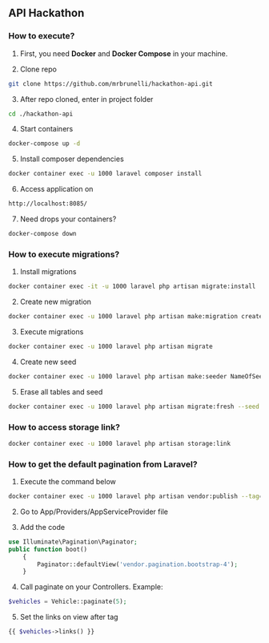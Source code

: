 ## API Hackathon

### How to execute?
1. First, you need **Docker** and **Docker Compose** in your machine.

2. Clone repo
```sh
git clone https://github.com/mrbrunelli/hackathon-api.git
```

3. After repo cloned, enter in project folder
```sh
cd ./hackathon-api
```

4. Start containers
```sh
docker-compose up -d
```

5. Install composer dependencies
```sh
docker container exec -u 1000 laravel composer install
```

6. Access application on
```sh
http://localhost:8085/
```

7. Need drops your containers?
```sh
docker-compose down
```

### How to execute migrations?
1. Install migrations
```sh
docker container exec -it -u 1000 laravel php artisan migrate:install
```

2. Create new migration
```sh
docker container exec -u 1000 laravel php artisan make:migration create_nameoftable_table
```

3. Execute migrations
```sh
docker container exec -u 1000 laravel php artisan migrate
```

4. Create new seed
```sh
docker container exec -u 1000 laravel php artisan make:seeder NameOfSeed
```

5. Erase all tables and seed
```sh
docker container exec -u 1000 laravel php artisan migrate:fresh --seed
```

### How to access storage link?
```sh
docker container exec -u 1000 laravel php artisan storage:link
```

### How to get the default pagination from Laravel?

1. Execute the command below
```sh
docker container exec -u 1000 laravel php artisan vendor:publish --tag=laravel-pagination
```
2. Go to App/Providers/AppServiceProvider file

3. Add the code
```php
use Illuminate\Pagination\Paginator;
public function boot()
    {
        Paginator::defaultView('vendor.pagination.bootstrap-4');
    }
```
4. Call paginate on your Controllers.
Example: 
```php
$vehicles = Vehicle::paginate(5);
```
5. Set the links on view after </table> tag
```php
{{ $vehicles->links() }}
```
